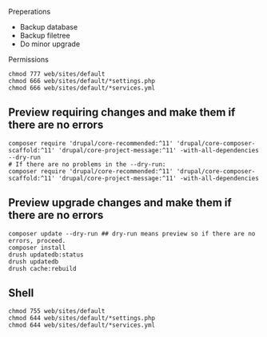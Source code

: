 Preperations

* Backup database
* Backup filetree
* Do minor upgrade

Permissions

```shell
chmod 777 web/sites/default
chmod 666 web/sites/default/*settings.php
chmod 666 web/sites/default/*services.yml
```

## Preview requiring changes and make them if there are no errors

```shell
composer require 'drupal/core-recommended:^11' 'drupal/core-composer-scaffold:^11' 'drupal/core-project-message:^11' -with-all-dependencies --dry-run
# If there are no problems in the --dry-run:
composer require 'drupal/core-recommended:^11' 'drupal/core-composer-scaffold:^11' 'drupal/core-project-message:^11' -with-all-dependencies
```

## Preview upgrade changes and make them if there are no errors

```shell
composer update --dry-run ## dry-run means preview so if there are no errors, proceed.
composer install
drush updatedb:status
drush updatedb
drush cache:rebuild
```

## Shell

```shell
chmod 755 web/sites/default
chmod 644 web/sites/default/*settings.php
chmod 644 web/sites/default/*services.yml
```
